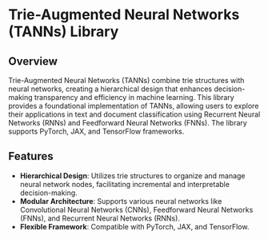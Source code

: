 # Trie-Augmented Neural Networks (TANNs) Library

## Overview

Trie-Augmented Neural Networks (TANNs) combine trie structures with neural networks, creating a hierarchical design that enhances decision-making transparency and efficiency in machine learning. This library provides a foundational implementation of TANNs, allowing users to explore their applications in text and document classification using Recurrent Neural Networks (RNNs) and Feedforward Neural Networks (FNNs). The library supports PyTorch, JAX, and TensorFlow frameworks.

## Features

- **Hierarchical Design**: Utilizes trie structures to organize and manage neural network nodes, facilitating incremental and interpretable decision-making.
- **Modular Architecture**: Supports various neural networks like Convolutional Neural Networks (CNNs), Feedforward Neural Networks (FNNs), and Recurrent Neural Networks (RNNs).
- **Flexible Framework**: Compatible with PyTorch, JAX, and TensorFlow.